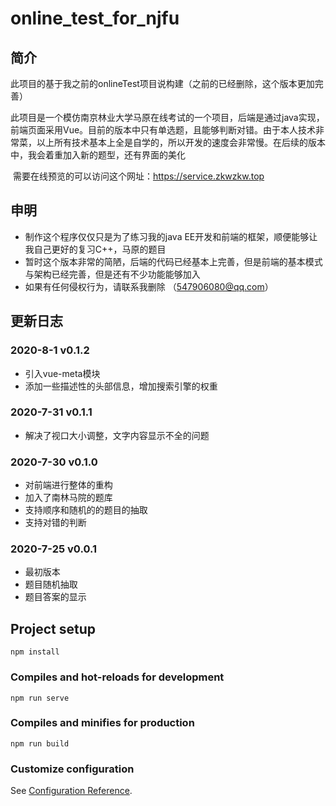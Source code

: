 # online_test_for_njfu

## 简介

​	此项目的基于我之前的onlineTest项目说构建（之前的已经删除，这个版本更加完善）

​	此项目是一个模仿南京林业大学马原在线考试的一个项目，后端是通过java实现，前端页面采用Vue。目前的版本中只有单选题，且能够判断对错。由于本人技术非常菜，以上所有技术基本上全是自学的，所以开发的速度会非常慢。在后续的版本中，我会着重加入新的题型，还有界面的美化

​	需要在线预览的可以访问这个网址：https://service.zkwzkw.top

## 申明

- 制作这个程序仅仅只是为了练习我的java EE开发和前端的框架，顺便能够让我自己更好的复习C++，马原的题目
- 暂时这个版本非常的简陋，后端的代码已经基本上完善，但是前端的基本模式与架构已经完善，但是还有不少功能能够加入
- 如果有任何侵权行为，请联系我删除 （547906080@qq.com）

## 更新日志

### 2020-8-1 v0.1.2
- 引入vue-meta模块
- 添加一些描述性的头部信息，增加搜索引擎的权重

### 2020-7-31 v0.1.1

- 解决了视口大小调整，文字内容显示不全的问题

### 2020-7-30 v0.1.0

- 对前端进行整体的重构
- 加入了南林马院的题库
- 支持顺序和随机的的题目的抽取
- 支持对错的判断

### 2020-7-25 v0.0.1

- 最初版本
- 题目随机抽取
- 题目答案的显示

## Project setup

```
npm install
```

### Compiles and hot-reloads for development

```
npm run serve
```

### Compiles and minifies for production

```
npm run build
```

### Customize configuration
See [Configuration Reference](https://cli.vuejs.org/config/).
